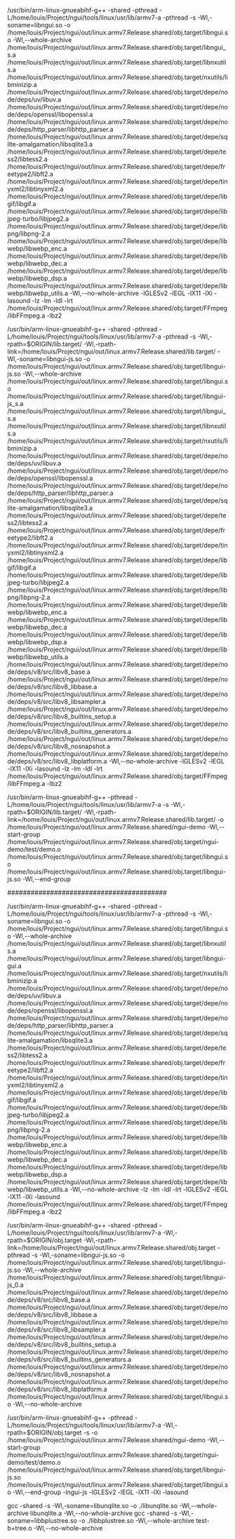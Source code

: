 
/usr/bin/arm-linux-gnueabihf-g++ -shared -pthread -L/home/louis/Project/ngui/tools/linux/usr/lib/armv7-a -pthread -s  -Wl,-soname=libngui.so -o /home/louis/Project/ngui/out/linux.armv7.Release.shared/obj.target/libngui.so -Wl,--whole-archive /home/louis/Project/ngui/out/linux.armv7.Release.shared/obj.target/libngui_s.a /home/louis/Project/ngui/out/linux.armv7.Release.shared/obj.target/libnxutils.a /home/louis/Project/ngui/out/linux.armv7.Release.shared/obj.target/nxutils/libminizip.a /home/louis/Project/ngui/out/linux.armv7.Release.shared/obj.target/depe/node/deps/uv/libuv.a /home/louis/Project/ngui/out/linux.armv7.Release.shared/obj.target/depe/node/deps/openssl/libopenssl.a /home/louis/Project/ngui/out/linux.armv7.Release.shared/obj.target/depe/node/deps/http_parser/libhttp_parser.a /home/louis/Project/ngui/out/linux.armv7.Release.shared/obj.target/depe/sqlite-amalgamation/libsqlite3.a /home/louis/Project/ngui/out/linux.armv7.Release.shared/obj.target/depe/tess2/libtess2.a /home/louis/Project/ngui/out/linux.armv7.Release.shared/obj.target/depe/freetype2/libft2.a /home/louis/Project/ngui/out/linux.armv7.Release.shared/obj.target/depe/tinyxml2/libtinyxml2.a /home/louis/Project/ngui/out/linux.armv7.Release.shared/obj.target/depe/libgif/libgif.a /home/louis/Project/ngui/out/linux.armv7.Release.shared/obj.target/depe/libjpeg-turbo/libjpeg2.a /home/louis/Project/ngui/out/linux.armv7.Release.shared/obj.target/depe/libpng/libpng-2.a /home/louis/Project/ngui/out/linux.armv7.Release.shared/obj.target/depe/libwebp/libwebp_enc.a /home/louis/Project/ngui/out/linux.armv7.Release.shared/obj.target/depe/libwebp/libwebp_dec.a /home/louis/Project/ngui/out/linux.armv7.Release.shared/obj.target/depe/libwebp/libwebp_dsp.a /home/louis/Project/ngui/out/linux.armv7.Release.shared/obj.target/depe/libwebp/libwebp_utils.a -Wl,--no-whole-archive -lGLESv2 -lEGL -lX11 -lXi -lasound -lz -lm -ldl -lrt /home/louis/Project/ngui/out/linux.armv7.Release.shared/obj.target/FFmpeg/libFFmpeg.a -lbz2

/usr/bin/arm-linux-gnueabihf-g++ -shared -pthread -L/home/louis/Project/ngui/tools/linux/usr/lib/armv7-a -pthread -s -Wl,-rpath=\$ORIGIN/lib.target/ -Wl,-rpath-link=\/home/louis/Project/ngui/out/linux.armv7.Release.shared/lib.target/  -Wl,-soname=libngui-js.so -o /home/louis/Project/ngui/out/linux.armv7.Release.shared/obj.target/libngui-js.so -Wl,--whole-archive /home/louis/Project/ngui/out/linux.armv7.Release.shared/obj.target/libngui.so /home/louis/Project/ngui/out/linux.armv7.Release.shared/obj.target/libngui-js_s.a /home/louis/Project/ngui/out/linux.armv7.Release.shared/obj.target/libngui_s.a /home/louis/Project/ngui/out/linux.armv7.Release.shared/obj.target/libnxutils.a /home/louis/Project/ngui/out/linux.armv7.Release.shared/obj.target/nxutils/libminizip.a /home/louis/Project/ngui/out/linux.armv7.Release.shared/obj.target/depe/node/deps/uv/libuv.a /home/louis/Project/ngui/out/linux.armv7.Release.shared/obj.target/depe/node/deps/openssl/libopenssl.a /home/louis/Project/ngui/out/linux.armv7.Release.shared/obj.target/depe/node/deps/http_parser/libhttp_parser.a /home/louis/Project/ngui/out/linux.armv7.Release.shared/obj.target/depe/sqlite-amalgamation/libsqlite3.a /home/louis/Project/ngui/out/linux.armv7.Release.shared/obj.target/depe/tess2/libtess2.a /home/louis/Project/ngui/out/linux.armv7.Release.shared/obj.target/depe/freetype2/libft2.a /home/louis/Project/ngui/out/linux.armv7.Release.shared/obj.target/depe/tinyxml2/libtinyxml2.a /home/louis/Project/ngui/out/linux.armv7.Release.shared/obj.target/depe/libgif/libgif.a /home/louis/Project/ngui/out/linux.armv7.Release.shared/obj.target/depe/libjpeg-turbo/libjpeg2.a /home/louis/Project/ngui/out/linux.armv7.Release.shared/obj.target/depe/libpng/libpng-2.a /home/louis/Project/ngui/out/linux.armv7.Release.shared/obj.target/depe/libwebp/libwebp_enc.a /home/louis/Project/ngui/out/linux.armv7.Release.shared/obj.target/depe/libwebp/libwebp_dec.a /home/louis/Project/ngui/out/linux.armv7.Release.shared/obj.target/depe/libwebp/libwebp_dsp.a /home/louis/Project/ngui/out/linux.armv7.Release.shared/obj.target/depe/libwebp/libwebp_utils.a /home/louis/Project/ngui/out/linux.armv7.Release.shared/obj.target/depe/node/deps/v8/src/libv8_base.a /home/louis/Project/ngui/out/linux.armv7.Release.shared/obj.target/depe/node/deps/v8/src/libv8_libbase.a /home/louis/Project/ngui/out/linux.armv7.Release.shared/obj.target/depe/node/deps/v8/src/libv8_libsampler.a /home/louis/Project/ngui/out/linux.armv7.Release.shared/obj.target/depe/node/deps/v8/src/libv8_builtins_setup.a /home/louis/Project/ngui/out/linux.armv7.Release.shared/obj.target/depe/node/deps/v8/src/libv8_builtins_generators.a /home/louis/Project/ngui/out/linux.armv7.Release.shared/obj.target/depe/node/deps/v8/src/libv8_nosnapshot.a /home/louis/Project/ngui/out/linux.armv7.Release.shared/obj.target/depe/node/deps/v8/src/libv8_libplatform.a -Wl,--no-whole-archive -lGLESv2 -lEGL -lX11 -lXi -lasound -lz -lm -ldl -lrt /home/louis/Project/ngui/out/linux.armv7.Release.shared/obj.target/FFmpeg/libFFmpeg.a -lbz2

/usr/bin/arm-linux-gnueabihf-g++ -pthread -L/home/louis/Project/ngui/tools/linux/usr/lib/armv7-a -s -Wl,-rpath=\$ORIGIN/lib.target/ -Wl,-rpath-link=\/home/louis/Project/ngui/out/linux.armv7.Release.shared/lib.target/  -o /home/louis/Project/ngui/out/linux.armv7.Release.shared/ngui-demo -Wl,--start-group /home/louis/Project/ngui/out/linux.armv7.Release.shared/obj.target/ngui-demo/test/demo.o /home/louis/Project/ngui/out/linux.armv7.Release.shared/obj.target/libngui.so /home/louis/Project/ngui/out/linux.armv7.Release.shared/obj.target/libngui-js.so -Wl,--end-group 


#########################################


/usr/bin/arm-linux-gnueabihf-g++ -shared -pthread -L/home/louis/Project/ngui/tools/linux/usr/lib/armv7-a -pthread -s  -Wl,-soname=libngui.so -o /home/louis/Project/ngui/out/linux.armv7.Release.shared/obj.target/libngui.so -Wl,--whole-archive /home/louis/Project/ngui/out/linux.armv7.Release.shared/obj.target/libnxutils.a /home/louis/Project/ngui/out/linux.armv7.Release.shared/obj.target/libngui-gui.a /home/louis/Project/ngui/out/linux.armv7.Release.shared/obj.target/nxutils/libminizip.a /home/louis/Project/ngui/out/linux.armv7.Release.shared/obj.target/depe/node/deps/uv/libuv.a /home/louis/Project/ngui/out/linux.armv7.Release.shared/obj.target/depe/node/deps/openssl/libopenssl.a /home/louis/Project/ngui/out/linux.armv7.Release.shared/obj.target/depe/node/deps/http_parser/libhttp_parser.a /home/louis/Project/ngui/out/linux.armv7.Release.shared/obj.target/depe/sqlite-amalgamation/libsqlite3.a /home/louis/Project/ngui/out/linux.armv7.Release.shared/obj.target/depe/tess2/libtess2.a /home/louis/Project/ngui/out/linux.armv7.Release.shared/obj.target/depe/freetype2/libft2.a /home/louis/Project/ngui/out/linux.armv7.Release.shared/obj.target/depe/tinyxml2/libtinyxml2.a /home/louis/Project/ngui/out/linux.armv7.Release.shared/obj.target/depe/libgif/libgif.a /home/louis/Project/ngui/out/linux.armv7.Release.shared/obj.target/depe/libjpeg-turbo/libjpeg2.a /home/louis/Project/ngui/out/linux.armv7.Release.shared/obj.target/depe/libpng/libpng-2.a /home/louis/Project/ngui/out/linux.armv7.Release.shared/obj.target/depe/libwebp/libwebp_enc.a /home/louis/Project/ngui/out/linux.armv7.Release.shared/obj.target/depe/libwebp/libwebp_dec.a /home/louis/Project/ngui/out/linux.armv7.Release.shared/obj.target/depe/libwebp/libwebp_dsp.a /home/louis/Project/ngui/out/linux.armv7.Release.shared/obj.target/depe/libwebp/libwebp_utils.a -Wl,--no-whole-archive -lz -lm -ldl -lrt -lGLESv2 -lEGL -lX11 -lXi -lasound /home/louis/Project/ngui/out/linux.armv7.Release.shared/obj.target/FFmpeg/libFFmpeg.a -lbz2

/usr/bin/arm-linux-gnueabihf-g++ -shared -pthread -L/home/louis/Project/ngui/tools/linux/usr/lib/armv7-a -Wl,-rpath=\$ORIGIN/obj.target -Wl,-rpath-link=\/home/louis/Project/ngui/out/linux.armv7.Release.shared/obj.target -pthread -s -Wl,-soname=libngui-js.so -o /home/louis/Project/ngui/out/linux.armv7.Release.shared/obj.target/libngui-js.so -Wl,--whole-archive /home/louis/Project/ngui/out/linux.armv7.Release.shared/obj.target/libngui-js_0.a /home/louis/Project/ngui/out/linux.armv7.Release.shared/obj.target/depe/node/deps/v8/src/libv8_base.a /home/louis/Project/ngui/out/linux.armv7.Release.shared/obj.target/depe/node/deps/v8/src/libv8_libbase.a /home/louis/Project/ngui/out/linux.armv7.Release.shared/obj.target/depe/node/deps/v8/src/libv8_libsampler.a /home/louis/Project/ngui/out/linux.armv7.Release.shared/obj.target/depe/node/deps/v8/src/libv8_builtins_setup.a /home/louis/Project/ngui/out/linux.armv7.Release.shared/obj.target/depe/node/deps/v8/src/libv8_builtins_generators.a /home/louis/Project/ngui/out/linux.armv7.Release.shared/obj.target/depe/node/deps/v8/src/libv8_nosnapshot.a /home/louis/Project/ngui/out/linux.armv7.Release.shared/obj.target/depe/node/deps/v8/src/libv8_libplatform.a /home/louis/Project/ngui/out/linux.armv7.Release.shared/obj.target/libngui.so -Wl,--no-whole-archive

/usr/bin/arm-linux-gnueabihf-g++ -pthread -L/home/louis/Project/ngui/tools/linux/usr/lib/armv7-a -Wl,-rpath=\$ORIGIN/obj.target -s -o /home/louis/Project/ngui/out/linux.armv7.Release.shared/ngui-demo -Wl,--start-group /home/louis/Project/ngui/out/linux.armv7.Release.shared/obj.target/ngui-demo/test/demo.o /home/louis/Project/ngui/out/linux.armv7.Release.shared/obj.target/libngui-js.so /home/louis/Project/ngui/out/linux.armv7.Release.shared/obj.target/libngui.so -Wl,--end-group -lngui-js -lGLESv2 -lEGL -lX11 -lXi -lasound
 
gcc -shared -s -Wl,-soname=libunqlite.so -o ./libunqlite.so -Wl,--whole-archive libunqlite.a -Wl,--no-whole-archive
gcc -shared -s -Wl,-soname=libbplustree.so -o ./libbplustree.so -Wl,--whole-archive test-b+tree.o -Wl,--no-whole-archive